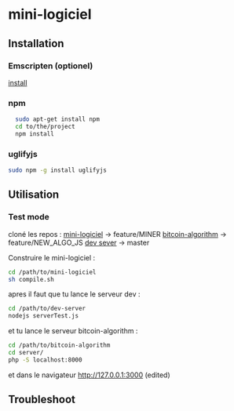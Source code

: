 # mini-logiciel

## Installation

### Emscripten (optionel)
[install](https://kripken.github.io/emscripten-site/docs/getting_started/downloads.html)

### npm

```bash
  sudo apt-get install npm
  cd to/the/project
  npm install
```

### uglifyjs

```bash
sudo npm -g install uglifyjs
```


## Utilisation

### Test mode

cloné les repos :
[mini-logiciel](https://github.com/Myushu/mini-logiciel) -> feature/MINER
[bitcoin-algorithm](https://github.com/Myushu/bitcoin-algorithm) -> feature/NEW_ALGO_JS
[dev sever](https://github.com/Myushu/dev-server) -> master

Construire le mini-logiciel :
```bash
cd /path/to/mini-logiciel
sh compile.sh
```

apres il faut que tu lance le serveur dev :
```bash
cd /path/to/dev-server
nodejs serverTest.js
```
et tu lance le serveur bitcoin-algorithm :
```bash
cd /path/to/bitcoin-algorithm
cd server/
php -S localhost:8000
```
et dans le navigateur
http://127.0.0.1:3000 (edited)


## Troubleshoot
